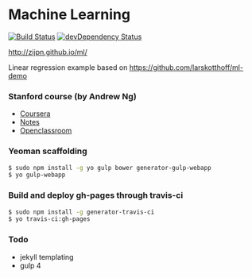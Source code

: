 # Machine Learning

[![Build Status](https://travis-ci.org/zijpn/ml.svg?branch=master)](https://travis-ci.org/zijpn/ml)
[![devDependency Status](https://david-dm.org/zijpn/ml/dev-status.svg)](https://david-dm.org/zijpn/ml#info=devDependencies)

http://zijpn.github.io/ml/

Linear regression example based on https://github.com/larskotthoff/ml-demo

### Stanford course (by Andrew Ng)
- [Coursera](https://www.coursera.org/learn/machine-learning)
- [Notes](http://www.holehouse.org/mlclass)
- [Openclassroom](http://openclassroom.stanford.edu/MainFolder/CoursePage.php?course=MachineLearning)

### Yeoman scaffolding
```sh
$ sudo npm install -g yo gulp bower generator-gulp-webapp
$ yo gulp-webapp
```

### Build and deploy gh-pages through travis-ci
```sh
$ sudo npm install -g generator-travis-ci
$ yo travis-ci:gh-pages
```

### Todo
- jekyll templating
- gulp 4
